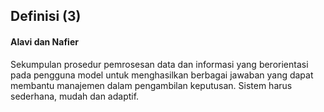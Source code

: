 ## Definisi (3)

<h4 class="fragment">
  Alavi dan Nafier
</h4>
<p class="fragment">
  Sekumpulan prosedur pemrosesan data dan informasi yang berorientasi pada
  pengguna model untuk menghasilkan berbagai jawaban yang dapat membantu
  manajemen dalam pengambilan keputusan. Sistem harus sederhana, mudah dan
  adaptif.
</p>
